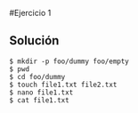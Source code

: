 #Ejercicio 1

## Solución
```shell
$ mkdir -p foo/dummy foo/empty
$ pwd
$ cd foo/dummy
$ touch file1.txt file2.txt
$ nano file1.txt
$ cat file1.txt
```
